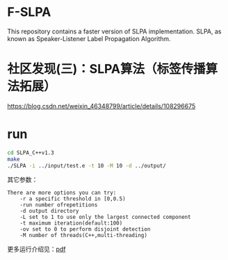 # F-SLPA
This repository contains a faster version of SLPA implementation. SLPA, as known as Speaker-Listener Label Propagation Algorithm.

# 社区发现(三)：SLPA算法（标签传播算法拓展）
https://blog.csdn.net/weixin_46348799/article/details/108296675

# run
```bash
cd SLPA_C++v1.3
make
./SLPA -i ../input/test.e -t 10 -M 10 -d ../output/
```
其它参数：
```
There are more options you can try:
    -r a specific threshold in [0,0.5) 
    -run number ofrepetitions 
    -d output directory
    -L set to 1 to use only the largest connected component 
    -t maximum iteration(default:100)
    -ov set to 0 to perform disjoint detection
    -M number of threads(C++,multi-threading)
```
更多运行介绍见：[pdf](./SLPA_C++v1.3/Readme.pdf)